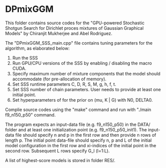 DPmixGGM
========

This folder contains source codes for the "GPU-powered Stochastic Shotgun Search for Dirichlet proces mixtures of Gaussian Graphical Models" 
by Chiranjit Mukherjee and Abel Rodriguez. 

The "DPmixGGM_SSS_main.cpp" file contains tuning parameters for the algorithm, as elaborated below:
1. Run the SSS 
2. Run GPU/CPU versions of the SSS by enabling / disabling the macro CUDA.
3. Specify maximum number of mixture components that the model should accommodate (for pre-allocation of memory).
4. Set SSS runtime parameters C, D, R, S, M, g, h, f, t.
5. Set SSS number of chain parameters. User needs to provide at least one initial point.
7. Set hyperparameters of for the prior on (mu, K | G) with N0, DELTA0.

Complie source codes using the "make" command and run with "./main f9_n150_p50" command.

The program expects an input-data file (e.g. f9_n150_p50) in the DATA/ folder and at least one initialization point (e.g. f9_n150_p50_init1). 
The input-data file should specify n and p in the first row and then provide n rows of length p. The initial point data-file should specify n, p
and L of the initial model configuration in the first row and xi-indices of the initial point in the second row. Subsequent L rows specify 
G_l (l=1:L).

A list of highest-score models is stored in folder RES/.
